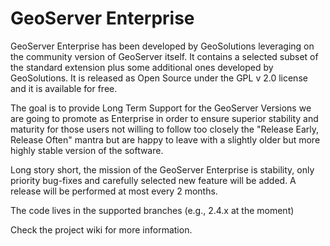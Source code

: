 GeoServer Enterprise
====================

GeoServer Enterprise has been developed by GeoSolutions leveraging on the community version of GeoServer itself. It contains a selected subset of the standard extension plus some additional ones developed by GeoSolutions.  It is released as Open Source under the GPL v 2.0 license and it is available for free.

The goal is to provide Long Term Support for the GeoServer Versions we are going to promote as Enterprise in order to ensure superior stability and maturity for those users not willing to follow too closely the "Release Early, Release Often" mantra but are happy to leave with a slightly older but more highly stable version of the software.

Long story short, the mission of the GeoServer Enterprise is stability, only priority bug-fixes and carefully selected new feature will be added. A release will be performed at most every 2 months.

The code lives in the supported branches (e.g., 2.4.x at the moment)

Check the project wiki for more information.
